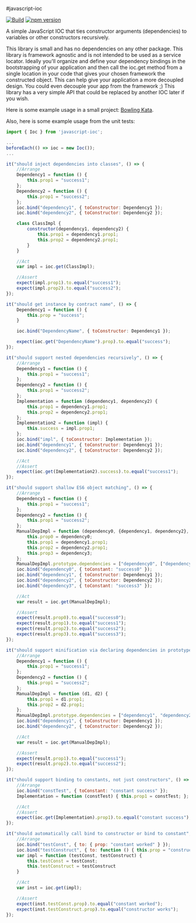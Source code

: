 #javascript-ioc

[![Build](https://api.travis-ci.org/stewie1570/Javascript-IOC.svg)](https://travis-ci.org/stewie1570/Javascript-IOC)
[![npm version](https://badge.fury.io/js/javascript-ioc.svg)](https://badge.fury.io/js/javascript-ioc)

A simple JavaScript IOC that ties constructor arguments (dependencies) to variables or other constructors recursively.

This library is small and has no dependencies on any other package. This library is framework agnostic and is not intended to be used as a service locator. Ideally you'll organize and define your dependency bindings in the bootstrapping of your application and then call the ioc.get method from a single location in your code that gives your chosen framework the constructed object. This can help give your application a more decoupled design. You could even decouple your app from the framework ;) This library has a very simple API that could be replaced by another IOC later if you wish.

Here is some example usage in a small project: [Bowling Kata](https://github.com/stewie1570/bowling-kata).

Also, here is some example usage from the unit tests:
```jsx
import { Ioc } from 'javascript-ioc';

...
beforeEach(() => ioc = new Ioc());
...

it("should inject dependencies into classes", () => {
    //Arrange
    Dependency1 = function () {
        this.prop1 = "success1";
    };
    Dependency2 = function () {
        this.prop1 = "success2";
    };
    ioc.bind("dependency1", { toConstructor: Dependency1 });
    ioc.bind("dependency2", { toConstructor: Dependency2 });

    class ClassImpl {
        constructor(dependency1, dependency2) {
            this.prop1 = dependency1.prop1;
            this.prop2 = dependency2.prop1;
        }
    }

    //Act
    var impl = ioc.get(ClassImpl);

    //Assert
    expect(impl.prop1).to.equal("success1");
    expect(impl.prop2).to.equal("success2");
});

it("should get instance by contract name", () => {
    Dependency1 = function () {
        this.prop = "success";
    }

    ioc.bind("DependencyName", { toConstructor: Dependency1 });

    expect(ioc.get("DependencyName").prop).to.equal("success");
});

it("should support nested dependencies recursively", () => {
    //Arrange
    Dependency1 = function () {
        this.prop1 = "success1";
    };
    Dependency2 = function () {
        this.prop1 = "success2";
    };
    Implementation = function (dependency1, dependency2) {
        this.prop1 = dependency1.prop1;
        this.prop2 = dependency2.prop1;
    };
    Implementation2 = function (impl) {
        this.success = impl.prop1;
    };
    ioc.bind("impl", { toConstructor: Implementation });
    ioc.bind("dependency1", { toConstructor: Dependency1 });
    ioc.bind("dependency2", { toConstructor: Dependency2 });

    //Act
    //Assert
    expect(ioc.get(Implementation2).success).to.equal("success1");
});

it("should support shallow ES6 object matching", () => {
    //Arrange
    Dependency1 = function () {
        this.prop1 = "success1";
    };
    Dependency2 = function () {
        this.prop1 = "success2";
    };
    ManualDepImpl = function (dependency0, {dependency1, dependency2}, dependency3) {
        this.prop0 = dependency0;
        this.prop1 = dependency1.prop1;
        this.prop2 = dependency2.prop1;
        this.prop3 = dependency3;
    };
    ManualDepImpl.prototype.dependencies = ["dependency0", ["dependency1", "dependency2"], "dependency3"];
    ioc.bind("dependency0", { toConstant: "success0" });
    ioc.bind("dependency1", { toConstructor: Dependency1 });
    ioc.bind("dependency2", { toConstructor: Dependency2 });
    ioc.bind("dependency3", { toConstant: "success3" });

    //Act
    var result = ioc.get(ManualDepImpl);

    //Assert
    expect(result.prop0).to.equal("success0");
    expect(result.prop1).to.equal("success1");
    expect(result.prop2).to.equal("success2");
    expect(result.prop3).to.equal("success3");
});

it("should support minification via declaring dependencies in prototype.dependencies property", () => {
    //Arrange
    Dependency1 = function () {
        this.prop1 = "success1";
    };
    Dependency2 = function () {
        this.prop1 = "success2";
    };
    ManualDepImpl = function (d1, d2) {
        this.prop1 = d1.prop1;
        this.prop2 = d2.prop1;
    };
    ManualDepImpl.prototype.dependencies = ["dependency1", "dependency2"];
    ioc.bind("dependency1", { toConstructor: Dependency1 });
    ioc.bind("dependency2", { toConstructor: Dependency2 });

    //Act
    var result = ioc.get(ManualDepImpl);

    //Assert
    expect(result.prop1).to.equal("success1");
    expect(result.prop2).to.equal("success2");
});

it("should support binding to constants, not just constructors", () => {
    //Arrange
    ioc.bind("constTest", { toConstant: "constant success" });
    Implementation = function (constTest) { this.prop1 = constTest; };

    //Act
    //Assert
    expect(ioc.get(Implementation).prop1).to.equal("constant success");
});

it("should automatically call bind to constructor or bind to constant", () => {
    //Arrange
    ioc.bind("testConst", { to: { prop: "constant worked" } });
    ioc.bind("testConstruct", { to: function () { this.prop = "constructor works"; } });
    var impl = function (testConst, testConstruct) {
        this.testConst = testConst;
        this.testConstruct = testConstruct
    }

    //Act
    var inst = ioc.get(impl);

    //Assert
    expect(inst.testConst.prop).to.equal("constant worked");
    expect(inst.testConstruct.prop).to.equal("constructor works");
});
```